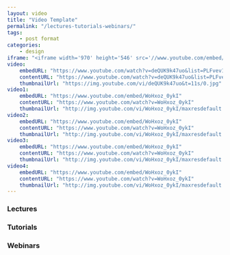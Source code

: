 ```yaml
---
layout: video
title: "Video Template"
permalink: "/lectures-tutorials-webinars/"
tags:
    - post format
categories:
    - design
iframe: "<iframe width='970' height='546' src='//www.youtube.com/embed/WoHxoz_0ykI' frameborder='0' allowfullscreen></iframe>"
video:
    embedURL: "https://www.youtube.com/watch?v=deQUK9k47uo&list=PLFvev1W5vG7P1VGITP3ys1GpXnhL--jIc"
    contentURL: "https://www.youtube.com/watch?v=deQUK9k47uo&list=PLFvev1W5vG7P1VGITP3ys1GpXnhL--jIc"
    thumbnailUrl: "https://img.youtube.com/vi/deQUK9k47uo&t=11s/0.jpg"
video1:
    embedURL: "https://www.youtube.com/embed/WoHxoz_0ykI"
    contentURL: "https://www.youtube.com/watch?v=WoHxoz_0ykI"
    thumbnailUrl: "http://img.youtube.com/vi/WoHxoz_0ykI/maxresdefault.jpg"
video2:
    embedURL: "https://www.youtube.com/embed/WoHxoz_0ykI"
    contentURL: "https://www.youtube.com/watch?v=WoHxoz_0ykI"
    thumbnailUrl: "http://img.youtube.com/vi/WoHxoz_0ykI/maxresdefault.jpg"
video3:
    embedURL: "https://www.youtube.com/embed/WoHxoz_0ykI"
    contentURL: "https://www.youtube.com/watch?v=WoHxoz_0ykI"
    thumbnailUrl: "http://img.youtube.com/vi/WoHxoz_0ykI/maxresdefault.jpg"
video4:
    embedURL: "https://www.youtube.com/embed/WoHxoz_0ykI"
    contentURL: "https://www.youtube.com/watch?v=WoHxoz_0ykI"
    thumbnailUrl: "http://img.youtube.com/vi/WoHxoz_0ykI/maxresdefault.jpg"
---
```


### Lectures

### Tutorials

### Webinars
